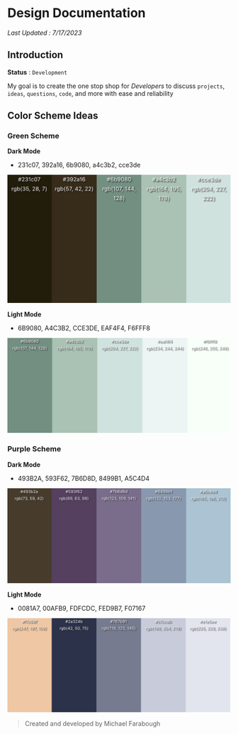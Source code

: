 # Design Documentation

_Last Updated : 7/17/2023_

## Introduction

**Status** : `Development`

My goal is to create the one stop shop for _Developers_ to discuss `projects`, `ideas`, `questions`, `code`, and more with ease and reliability

## Color Scheme Ideas

### Green Scheme

**Dark Mode**

- 231c07, 392a16, 6b9080, a4c3b2, cce3de

![greenBrown](src/themeColors/brownGreen.jpg)

**Light Mode**

- 6B9080, A4C3B2, CCE3DE, EAF4F4, F6FFF8

![IvyGreen](src/themeColors/ivyGreen.jpg)

### Purple Scheme

**Dark Mode**

- 493B2A, 593F62, 7B6D8D, 8499B1, A5C4D4

![purpleBlue](src/themeColors/brownPurple.jpg)

**Light Mode**

- 0081A7, 00AFB9, FDFCDC, FED9B7, F07167

![cremeBlue](src/themeColors/cremeBlue.jpg)

> Created and developed by Michael Farabough
